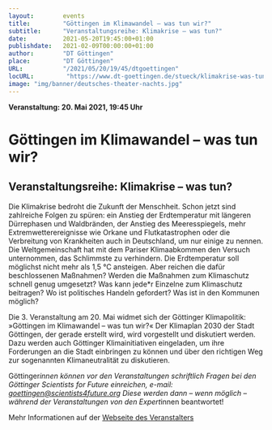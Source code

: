 ```yaml
---
layout:        events
title:         "Göttingen im Klimawandel – was tun wir?"
subtitle:      "Veranstaltungsreihe: Klimakrise – was tun?"
date:          2021-05-20T19:45:00+01:00
publishdate:   2021-02-09T00:00:00+01:00
author:        "DT Göttingen"
place:         "DT Göttingen"
URL:           "/2021/05/20/19/45/dtgoettingen"
locURL:         "https://www.dt-goettingen.de/stueck/klimakrise-was-tun/"
image: "img/banner/deutsches-theater-nachts.jpg"
---
```


**Veranstaltung: 20. Mai 2021, 19:45 Uhr**

Göttingen im Klimawandel – was tun wir?
===========

Veranstaltungsreihe: Klimakrise – was tun?
-----------

Die Klimakrise bedroht die Zukunft der Menschheit. Schon jetzt sind zahlreiche Folgen zu spüren: ein Anstieg der Erdtemperatur mit längeren Dürrephasen und Waldbränden, der Anstieg des Meeresspiegels, mehr Extremwetterereignisse wie Orkane und Flutkatastrophen oder die Verbreitung von Krankheiten auch in Deutschland, um nur einige zu nennen. Die Weltgemeinschaft hat mit dem Pariser Klimaabkommen den Versuch unternommen, das Schlimmste zu verhindern. Die Erdtemperatur soll möglichst nicht mehr als 1,5 °C ansteigen. Aber reichen die dafür beschlossenen Maßnahmen? Werden die Maßnahmen zum Klimaschutz schnell genug umgesetzt?  Was kann jede*r Einzelne zum Klimaschutz beitragen? Wo ist politisches Handeln gefordert? Was ist in den Kommunen möglich?

Die 3. Veranstaltung am 20. Mai widmet sich der Göttinger Klimapolitik: »Göttingen im Klimawandel – was tun wir?« Der Klimaplan 2030 der Stadt Göttingen, der gerade erstellt wird, wird vorgestellt und diskutiert werden. Dazu werden auch Göttinger Klimainitiativen eingeladen, um ihre Forderungen an die Stadt einbringen zu können und über den richtigen Weg zur sogenannten Klimaneutralität zu diskutieren.

Göttinger*innen können vor den Veranstaltungen schriftlich Fragen bei den Göttinger Scientists for Future einreichen, e-mail: goettingen@scientists4future.org
Diese werden dann – wenn möglich – während der Veranstaltungen von den Expert*innen beantwortet!


Mehr Informationen auf der [Webseite des Veranstalters](https://www.dt-goettingen.de/stueck/klimakrise-was-tun/)
